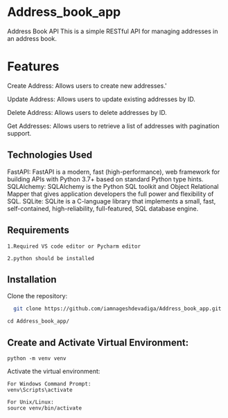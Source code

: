 # Address_book_app

Address Book API
This is a simple RESTful API for managing addresses in an address book.

# Features
Create Address: Allows users to create new addresses.'

Update Address: Allows users to update existing addresses by ID.

Delete Address: Allows users to delete addresses by ID.

Get Addresses: Allows users to retrieve a list of addresses with pagination support.

## Technologies Used

FastAPI: FastAPI is a modern, fast (high-performance), web framework for building APIs with Python 3.7+ based on standard Python type hints.
SQLAlchemy: SQLAlchemy is the Python SQL toolkit and Object Relational Mapper that gives application developers the full power and flexibility of SQL.
SQLite: SQLite is a C-language library that implements a small, fast, self-contained, high-reliability, full-featured, SQL database engine.

## Requirements
    1.Required VS code editor or Pycharm editor

    2.python should be installed

## Installation

Clone the repository:

```bash
  git clone https://github.com/iamnageshdevadiga/Address_book_app.git
```
    cd Address_book_app/

## Create and Activate Virtual Environment:
 
    python -m venv venv

Activate the virtual environment:
    
    For Windows Command Prompt:
    venv\Scripts\activate

    For Unix/Linux:
    source venv/bin/activate
